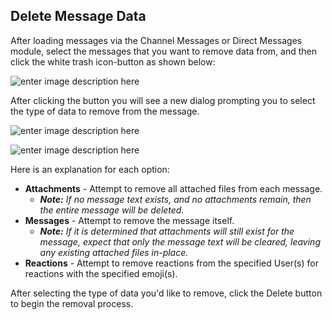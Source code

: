## Delete Message Data
After loading messages via the Channel Messages or Direct Messages module, select the messages that you want to remove data from, and then click the white trash icon-button as shown below:

![enter image description here](https://i.imgur.com/z527kt6.png)

After clicking the button you will see a new dialog prompting you to select the type of data to remove from the message.

![enter image description here](https://i.imgur.com/Z4Sk0oZ.png)

![enter image description here](https://i.imgur.com/EjSLRym.png)

Here is an explanation for each option:

 - **Attachments** - Attempt to remove all attached files from each message.
	 - ***Note:** If no message text exists, and no attachments remain, then the entire message will be deleted.*
- **Messages** - Attempt to remove the message itself.
	- ***Note:** If it is determined that attachments will still exist for the message, expect that only the message text will be cleared, leaving any existing attached files in-place.*
- **Reactions** - Attempt to remove reactions from the specified User(s) for reactions with the specified emoji(s).

After selecting the type of data you'd like to remove, click the Delete button to begin the removal process.
